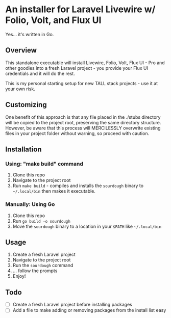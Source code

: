# An installer for Laravel Livewire w/ Folio, Volt, and Flux UI

Yes... it's written in Go.

## Overview

This standalone executable will install Livewire, Folio, Volt, Flux UI - Pro and other goodies into a fresh Laravel project - you provide your Flux UI credentials and it will do the rest.

This is my personal starting setup for new TALL stack projects - use it at your own risk.

## Customizing

One benefit of this approach is that any file placed in the ./stubs directory will be copied to the project root, preserving the same directory structure. However, be aware that this process will MERCILESSLY overwrite existing files in your project folder without warning, so proceed with caution.

## Installation

### Using: "make build" command

1. Clone this repo
2. Navigate to the project root
3. Run `make build` - compiles and installs the `sourdough` binary to `~/.local/bin` then makes it executable.

### Manually: Using Go

1. Clone this repo
2. Run `go build -o sourdough`
3. Move the `sourdough` binary to a location in your `$PATH` like `~/.local/bin`

## Usage

1. Create a fresh Laravel project
2. Navigate to the project root
3. Run the `sourdough` command
4. ... follow the prompts
5. Enjoy!

## Todo

- [ ] Create a fresh Laravel project before installing packages
- [ ] Add a file to make adding or removing packages from the install list easy
